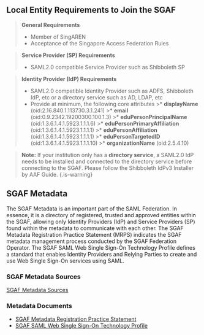 <!-- TITLE: Singapore Access Federation (SGAF) -->
<!-- SUBTITLE: The Singapore Access Federation (SGAF) service is a Federated Identity Management System for Singapore's research and education (R&E) community. SGAF uses SAML2.0 technology to enable scalable, trusted collaborations among Singapore's R&E community. -->

## Local Entity Requirements to Join the SGAF
> **General Requirements**
>* Member of SingAREN
>* Acceptance of the Singapore Access Federation Rules

> **Service Provider (SP) Requirements**
> * SAML2.0 compatible Service Provider such as Shibboleth SP

> **Identity Provider (IdP) Requirements**
> * SAML2.0 compatible Identity Provider such as ADFS, Shibboleth IdP, etc or a directory service such as AD, LDAP, etc
>*  Provide at minimum, the following core attributes 
	>* **displayName** (oid:2.16.840.1.113730.3.1.241)
	>* **email** (oid:0.9.2342.19200300.100.1.3)
	>* **eduPersonPrincipalName** (oid:1.3.6.1.4.1.5923.1.1.1.6)
	>* **eduPersonPrimaryAffiliation** (oid:1.3.6.1.4.1.5923.1.1.1.1)
	>* **eduPersonAffiliation** (oid:1.3.6.1.4.1.5923.1.1.1.1)
	>* **eduPersonTargetedID** (oid:1.3.6.1.4.1.5923.1.1.1.10)
	>* **organizationName** (oid:2.5.4.10)

> **Note:** If your institution only has a **directory service**, a SAML2.0 IdP needs to be installed and connected to the directory service before connecting to the SGAF. Please follow the Shibboleth IdPv3 Installer by AAF Guide.
{.is-warning}

## SGAF Metadata

The SGAF Metadata is an important part of the SAML Federation. In essence, it is a directory of registered, trusted and approved entities within the SGAF, allowing only Identity Providers (IdP) and Service Providers (SP) found within the metadata to communicate with each other. The SGAF Metadata Registration Practice Statement (MRPS) indicates the SGAF metadata management process conducted by the SGAF Federation Operator. The SGAF SAML Web Single Sign-On Technology Profile defines a standard that enables Identity Providers and Relying Parties to create and use Web Single Sign-On services using SAML. 

### SGAF Metadata Sources
[SGAF Metadata Sources](https://ds.sgaf.org.sg/)

### Metadata Documents
* [SGAF Metadata Registration Practice Statement](https://www.singaren.net.sg/document/SGAF-MRPS.pdf)
* [SGAF SAML Web Single Sign-On Technology Profile](https://www.singaren.net.sg/document/SGAF-SAML-Web-SSO-Technology-Profile.pdf)
